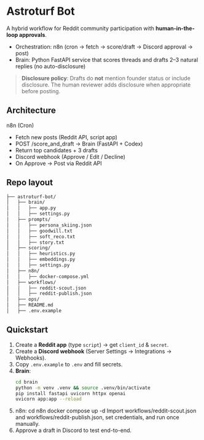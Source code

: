 # Astroturf Bot

A hybrid workflow for Reddit community participation with **human-in-the-loop approvals**.
- Orchestration: n8n (cron → fetch → score/draft → Discord approval → post)
- Brain: Python FastAPI service that scores threads and drafts 2–3 natural replies (no auto-disclosure)

> **Disclosure policy**: Drafts do **not** mention founder status or include disclosure. The human reviewer adds disclosure when appropriate before posting.

## Architecture
n8n (Cron)
- Fetch new posts (Reddit API, script app)
- POST /score_and_draft → Brain (FastAPI + Codex)
- Return top candidates + 3 drafts
- Discord webhook (Approve / Edit / Decline)
- On Approve → Post via Reddit API

## Repo layout
```bash
├── astroturf-bot/
│   ├── brain/
│   │   ├── app.py
│   │   ├── settings.py
│   ├── prompts/
│   │   ├── persona_skiing.json
│   │   ├── goodwill.txt
│   │   ├── soft_reco.txt
│   │   ├── story.txt
│   ├── scoring/
│   │   ├── heuristics.py
│   │   ├── embeddings.py
│   │   ├── settings.py
│   ├── n8n/
│   │   ├── docker-compose.yml
│   ├── workflows/
│   │   ├── reddit-scout.json
│   │   ├── reddit-publish.json
│   ├── ops/
│   ├── README.md
│   ├── .env.example
```

## Quickstart
1. Create a **Reddit app** (type `script`) → get `client_id` & `secret`.
2. Create a **Discord webhook** (Server Settings → Integrations → Webhooks).
3. Copy `.env.example` to `.env` and fill secrets.
4. **Brain**:
    ```bash
    cd brain
    python -m venv .venv && source .venv/bin/activate
    pip install fastapi uvicorn httpx openai
    uvicorn app:app --reload
    ```
5. n8n:
    cd n8n
    docker compose up -d
    Import workflows/reddit-scout.json and workflows/reddit-publish.json, set credentials, and run once manually.
6. Approve a draft in Discord to test end-to-end.

